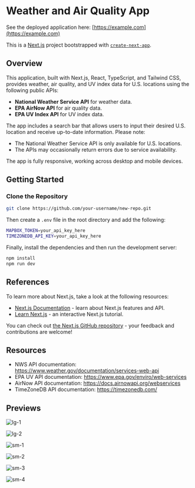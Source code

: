 # Weather and Air Quality App

See the deployed application here: [https://example.com](https://example.com)

This is a [Next.js](https://nextjs.org/) project bootstrapped with [`create-next-app`](https://github.com/vercel/next.js/tree/canary/packages/create-next-app).

## Overview

This application, built with Next.js, React, TypeScript, and Tailwind CSS, provides weather, air quality, and UV index data for U.S. locations using the following public APIs:

- **National Weather Service API** for weather data.
- **EPA AirNow API** for air quality data.
- **EPA UV Index API** for UV index data.

The app includes a search bar that allows users to input their desired U.S. location and receive up-to-date information. Please note:

- The National Weather Service API is only available for U.S. locations.
- The APIs may occasionally return errors due to service availability.

The app is fully responsive, working across desktop and mobile devices.

## Getting Started

### Clone the Repository

```bash
git clone https://github.com/your-username/new-repo.git

```

Then create a `.env` file in the root directory and add the following:

```bash
MAPBOX_TOKEN=your_api_key_here
TIMEZONEDB_API_KEY=your_api_key_here

```

Finally, install the dependencies and then run the development server:

```bash
npm install
npm run dev
```

## References

To learn more about Next.js, take a look at the following resources:

- [Next.js Documentation](https://nextjs.org/docs) - learn about Next.js features and API.
- [Learn Next.js](https://nextjs.org/learn) - an interactive Next.js tutorial.

You can check out [the Next.js GitHub repository](https://github.com/vercel/next.js/) - your feedback and contributions are welcome!

## Resources

- NWS API documentation: https://www.weather.gov/documentation/services-web-api
- EPA UV API documentation: https://www.epa.gov/enviro/web-services
- AirNow API documentation: https://docs.airnowapi.org/webservices
- TimeZoneDB API documentation: https://timezonedb.com/

## Previews

![lg-1](https://github.com/user-attachments/assets/ecd637f4-dc38-4137-b197-2c3df19024a8)

![lg-2](https://github.com/user-attachments/assets/bcb19270-c3dc-4978-a47e-9da353107c37)

![sm-1](https://github.com/user-attachments/assets/9352c573-61f0-4e57-a3f9-1902db052f24)

![sm-2](https://github.com/user-attachments/assets/0d9645b2-c991-4ba3-a51f-da7cc1ec3a77)

![sm-3](https://github.com/user-attachments/assets/7ac9c2bf-0c85-4691-9eb3-242c9caaf9ed)

![sm-4](https://github.com/user-attachments/assets/a076226b-076f-42c1-8d2d-354b6fa4ee34)

